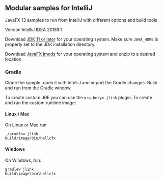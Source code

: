 ## Modular samples for IntelliJ

JavaFX 13 samples to run from IntelliJ with different options and build tools

Version IntelliJ IDEA 20189.1

Download [JDK 11 or later](http://jdk.java.net/) for your operating system.
Make sure `JAVA_HOME` is properly set to the JDK installation directory. 

Download [JavaFX jmods](https://gluonhq.com/products/javafx/) for your operating 
system and unzip to a desired location.

### Gradle

Clone the sample, open it with IntelliJ and import the Gradle changes. Build and run
from the Gradle window. 

To create custom JRE you can use the `org.beryx.jlink` plugin. 
To create and run the custom runtime image:

#### Linux / Mac

On Linux or Mac run:

    ./gradlew jlink
    build/image/bin/hellofx

#### Windows

On Windows, run:

    gradlew jlink
    build\image\bin\hellofx
